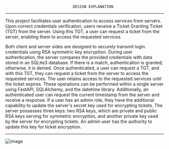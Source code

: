                                   DESIGN EXPLANATION
***********************************************************************************************                             
  This project facilitates user authentication to access services from servers. Upon correct
credentials verification, users receive a Ticket Granting Ticket (TGT) from the server. Using
this TGT, a user can request a ticket from the server, enabling them to access the requested
services.

  Both client and server sides are designed to securely transmit login credentials using RSA
symmetric key encryption. During user authentication, the server compares the provided
credentials with data stored in an SQLite3 database. If there is a match, authentication is
granted; otherwise, it is denied. Once authenticated, a user can request a TGT, and with this
TGT, they can request a ticket from the server to access the requested services. The user retains
access to the requested services until the ticket expires. These operations can be performed
within a single server using FastAPI, SQLAlchemy, and the datetime library. Additionally, an
authenticated user can request the current timestamp from the server and receive a response.
If a user has an admin role, they have the additional capability to update the server's secret key
used for encrypting tickets. The server possesses three keys: two RSA keys, which are private
and public RSA keys serving for symmetric encryption, and another private key used by the
server for encrypting tickets. An admin user has the authority to update this key for ticket
encryption.
***********************************************************************************************
![image](https://github.com/Pegasushi30/CSE439-KERBEROS-PROJECT/assets/121224269/15b8abe9-ba8b-4971-ba6f-ce159047c24b)

